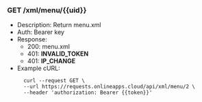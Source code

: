 ### GET /xml/menu/{{uid}} 
- Description: Return menu.xml
- Auth: Bearer key
- Response:
    - 200: menu.xml
    - 401: **INVALID_TOKEN**
    - 401: **IP_CHANGE**
- Example cURL: 
  ```
    curl --request GET \
    --url https://requests.onlineapps.cloud/api/xml/menu/2 \
    --header 'authorization: Bearer {{token}}'
  
